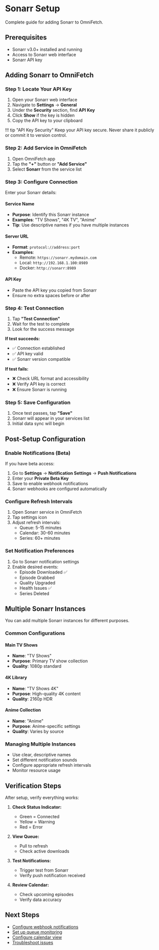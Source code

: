 # Sonarr Setup

Complete guide for adding Sonarr to OmniFetch.

## Prerequisites

- Sonarr v3.0+ installed and running
- Access to Sonarr web interface
- Sonarr API key

## Adding Sonarr to OmniFetch

### Step 1: Locate Your API Key

1. Open your Sonarr web interface
2. Navigate to **Settings** → **General**
3. Under the **Security** section, find **API Key**
4. Click **Show** if the key is hidden
5. Copy the API key to your clipboard

!!! tip "API Key Security"
    Keep your API key secure. Never share it publicly or commit it to version control.

### Step 2: Add Service in OmniFetch

1. Open OmniFetch app
2. Tap the **"+"** button or **"Add Service"**
3. Select **Sonarr** from the service list

### Step 3: Configure Connection

Enter your Sonarr details:

#### Service Name
- **Purpose**: Identify this Sonarr instance
- **Examples**: "TV Shows", "4K TV", "Anime"
- **Tip**: Use descriptive names if you have multiple instances

#### Server URL
- **Format**: `protocol://address:port`
- **Examples**:
  - Remote: `https://sonarr.mydomain.com`
  - Local: `http://192.168.1.100:8989`
  - Docker: `http://sonarr:8989`

#### API Key
- Paste the API key you copied from Sonarr
- Ensure no extra spaces before or after

### Step 4: Test Connection

1. Tap **"Test Connection"**
2. Wait for the test to complete
3. Look for the success message

**If test succeeds:**
- ✅ Connection established
- ✅ API key valid
- ✅ Sonarr version compatible

**If test fails:**
- ❌ Check URL format and accessibility
- ❌ Verify API key is correct
- ❌ Ensure Sonarr is running

### Step 5: Save Configuration

1. Once test passes, tap **"Save"**
2. Sonarr will appear in your services list
3. Initial data sync will begin

## Post-Setup Configuration

### Enable Notifications (Beta)

If you have beta access:

1. Go to **Settings** → **Notification Settings** → **Push Notifications**
2. Enter your **Private Beta Key**
3. Save to enable webhook notifications
4. Sonarr webhooks are configured automatically

### Configure Refresh Intervals

1. Open Sonarr service in OmniFetch
2. Tap settings icon
3. Adjust refresh intervals:
   - Queue: 5-15 minutes
   - Calendar: 30-60 minutes
   - Series: 60+ minutes

### Set Notification Preferences

1. Go to Sonarr notification settings
2. Enable desired events:
   - Episode Downloaded ✅
   - Episode Grabbed
   - Quality Upgraded
   - Health Issues ✅
   - Series Deleted

## Multiple Sonarr Instances

You can add multiple Sonarr instances for different purposes.

### Common Configurations

#### Main TV Shows
- **Name**: "TV Shows"
- **Purpose**: Primary TV show collection
- **Quality**: 1080p standard

#### 4K Library
- **Name**: "TV Shows 4K"
- **Purpose**: High-quality 4K content
- **Quality**: 2160p HDR

#### Anime Collection
- **Name**: "Anime"
- **Purpose**: Anime-specific settings
- **Quality**: Varies by source

### Managing Multiple Instances

- Use clear, descriptive names
- Set different notification sounds
- Configure appropriate refresh intervals
- Monitor resource usage

## Verification Steps

After setup, verify everything works:

1. **Check Status Indicator:**
   - Green = Connected
   - Yellow = Warning
   - Red = Error

2. **View Queue:**
   - Pull to refresh
   - Check active downloads

3. **Test Notifications:**
   - Trigger test from Sonarr
   - Verify push notification received

4. **Review Calendar:**
   - Check upcoming episodes
   - Verify data accuracy

## Next Steps

- [Configure webhook notifications](webhooks.md)
- [Set up queue monitoring](features/queue.md)
- [Configure calendar view](features/calendar.md)
- [Troubleshoot issues](troubleshooting/common.md)